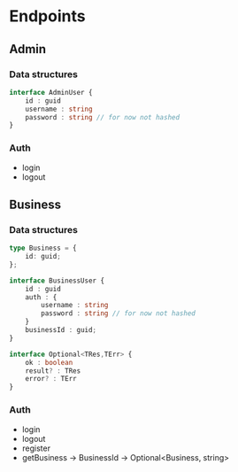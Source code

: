 
# Endpoints

## Admin

### Data structures
```typescript
interface AdminUser {
    id : guid
    username : string
    password : string // for now not hashed 
}
```

### Auth

* login
* logout

## Business

### Data structures
```typescript
type Business = {
    id: guid;
};

interface BusinessUser {
    id : guid
    auth : {
        username : string
        password : string // for now not hashed 
    }
    businessId : guid;
}

interface Optional<TRes,TErr> {
    ok : boolean
    result? : TRes
    error? : TErr
}
```

### Auth

* login
* logout
* register
* getBusiness -> BusinessId -> Optional<Business, string>
